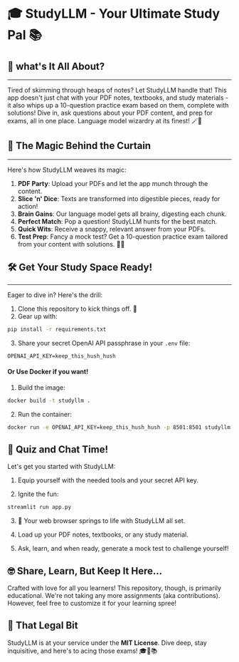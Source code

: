 # 🎓 StudyLLM - Your Ultimate Study Pal 📚

## 🌟 what's It All About?
-----------------
Tired of skimming through heaps of notes? Let StudyLLM handle that! This app doesn't just chat with your PDF notes, textbooks, and study materials - it also whips up a 10-question practice exam based on them, complete with solutions! Dive in, ask questions about your PDF content, and prep for exams, all in one place. Language model wizardry at its finest! 🪄💬

## 🚀 The Magic Behind the Curtain
------------------

Here's how StudyLLM weaves its magic:

1. **PDF Party**: Upload your PDFs and let the app munch through the content.
2. **Slice 'n' Dice**: Texts are transformed into digestible pieces, ready for action!
3. **Brain Gains**: Our language model gets all brainy, digesting each chunk.
4. **Perfect Match**: Pop a question! StudyLLM hunts for the best match.
5. **Quick Wits**: Receive a snappy, relevant answer from your PDFs.
6. **Test Prep**: Fancy a mock test? Get a 10-question practice exam tailored from your content with solutions. 📝✅

## 🛠 Get Your Study Space Ready!
----------------------------
Eager to dive in? Here's the drill:

1. Clone this repository to kick things off. 🚀
2. Gear up with:
```bash
pip install -r requirements.txt
```

3. Share your secret OpenAI API passphrase in your `.env` file:
```commandline
OPENAI_API_KEY=keep_this_hush_hush
```

#### Or Use Docker if you want!

1. Build the image:
```bash
docker build -t studyllm .
```

2. Run the container:
```bash
docker run -e OPENAI_API_KEY=keep_this_hush_hush -p 8501:8501 studyllm
```


## 🎈 Quiz and Chat Time!

Let's get you started with StudyLLM:

1. Equip yourself with the needed tools and your secret API key.

2. Ignite the fun:
```bash
streamlit run app.py
```

3. 🚀 Your web browser springs to life with StudyLLM all set.

4. Load up your PDF notes, textbooks, or any study material.

5. Ask, learn, and when ready, generate a mock test to challenge yourself!

## 🤓 Share, Learn, But Keep It Here...

Crafted with love for all you learners! This repository, though, is primarily educational. We're not taking any more assignments (aka contributions). However, feel free to customize it for your learning spree!

## 📜 That Legal Bit

StudyLLM is at your service under the **MIT License**. Dive deep, stay inquisitive, and here's to acing those exams! 🎓🚀📚
